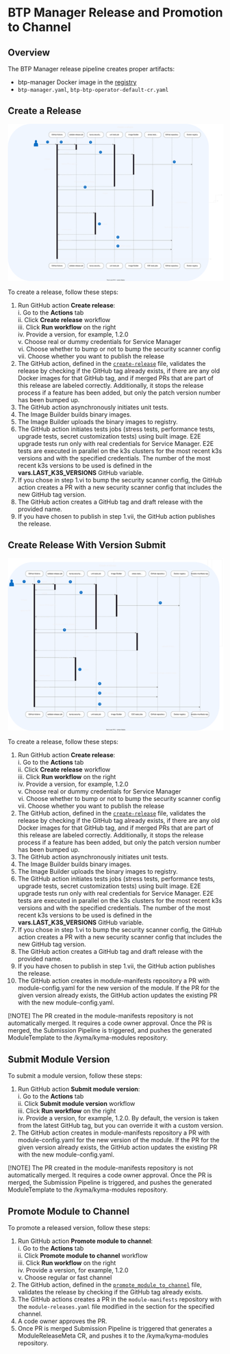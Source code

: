 # BTP Manager Release and Promotion to Channel

## Overview

The BTP Manager release pipeline creates proper artifacts:
 - btp-manager Docker image in the [registry](https://console.cloud.google.com/artifacts/docker/kyma-project/europe/prod/unsigned%2Fcomponent-descriptors%2Fkyma.project.io%2Fmodule%2Fbtp-operator)
 - `btp-manager.yaml`, `btp-btp-operator-default-cr.yaml`

## Create a Release

![Release diagram](../assets/release.drawio.svg)

To create a release, follow these steps:

1. Run GitHub action **Create release**:  
   i.  Go to the **Actions** tab  
   ii. Click **Create release** workflow   
   iii. Click  **Run workflow** on the right  
   iv. Provide a version, for example, 1.2.0  
   v. Choose real or dummy credentials for Service Manager  
   vi. Choose whether to bump or not to bump the security scanner config  
   vii. Choose whether you want to publish the release
2. The GitHub action, defined in the [`create-release`](/.github/workflows/create-release.yaml) file, validates the release by checking if the GitHub tag already exists, if there are any old Docker images for that GitHub tag, and if merged PRs that are part of this release are labeled correctly. Additionally, it stops the release process if a feature has been added, but only the patch version number has been bumped up.
3. The GitHub action asynchronously initiates unit tests.
4. The Image Builder builds binary images.
5. The Image Builder uploads the binary images to registry.
6. The GitHub action initiates tests jobs (stress tests, performance tests, upgrade tests, secret customization tests) using built image. E2E upgrade tests run only with real credentials for Service Manager. E2E tests are executed in parallel on the k3s clusters for the most recent k3s versions and with the specified credentials. The number of the most recent k3s versions to be used is defined in the **vars.LAST_K3S_VERSIONS** GitHub variable.
7. If you chose in step 1.vi to bump the security scanner config, the GitHub action creates a PR with a new security scanner config that includes the new GitHub tag version.
8. The GitHub action creates a GitHub tag and draft release with the provided name.
9. If you have chosen to publish in step 1.vii, the GitHub action publishes the release.

##  Create Release With Version Submit

![Release diagram](../assets/release-with-version-submit.drawio.svg)

To create a release, follow these steps:

1. Run GitHub action **Create release**:  
   i.  Go to the **Actions** tab  
   ii. Click **Create release** workflow   
   iii. Click  **Run workflow** on the right  
   iv. Provide a version, for example, 1.2.0  
   v. Choose real or dummy credentials for Service Manager  
   vi. Choose whether to bump or not to bump the security scanner config  
   vii. Choose whether you want to publish the release
2. The GitHub action, defined in the [`create-release`](/.github/workflows/create-release.yaml) file, validates the release by checking if the GitHub tag already exists, if there are any old Docker images for that GitHub tag, and if merged PRs that are part of this release are labeled correctly. Additionally, it stops the release process if a feature has been added, but only the patch version number has been bumped up.
3. The GitHub action asynchronously initiates unit tests.
4. The Image Builder builds binary images.
5. The Image Builder uploads the binary images to registry.
6. The GitHub action initiates tests jobs (stress tests, performance tests, upgrade tests, secret customization tests) using built image. E2E upgrade tests run only with real credentials for Service Manager. E2E tests are executed in parallel on the k3s clusters for the most recent k3s versions and with the specified credentials. The number of the most recent k3s versions to be used is defined in the **vars.LAST_K3S_VERSIONS** GitHub variable.
7. If you chose in step 1.vi to bump the security scanner config, the GitHub action creates a PR with a new security scanner config that includes the new GitHub tag version.
8. The GitHub action creates a GitHub tag and draft release with the provided name.
9. If you have chosen to publish in step 1.vii, the GitHub action publishes the release.
10. The GitHub action creates in module-manifests repository a PR with module-config.yaml for the new version of the module. If the PR for the given version already exists, the GitHub action updates the existing PR with the new module-config.yaml.

[!NOTE]
The PR created in the module-manifests repository is not automatically merged. It requires a code owner approval. Once the PR is merged, the Submission Pipeline is triggered, and pushes the generated ModuleTemplate to the /kyma/kyma-modules repository.

## Submit Module Version

To submit a module version, follow these steps:
1. Run GitHub action **Submit module version**:  
   i.  Go to the **Actions** tab  
   ii. Click **Submit module version** workflow   
   iii. Click  **Run workflow** on the right  
   iv. Provide a version, for example, 1.2.0. By default, the version is taken from the latest GitHub tag, but you can override it with a custom version.
2. The GitHub action creates in module-manifests repository a PR with module-config.yaml for the new version of the module. If the PR for the given version already exists, the GitHub action updates the existing PR with the new module-config.yaml.

[!NOTE]
The PR created in the module-manifests repository is not automatically merged. It requires a code owner approval. Once the PR is merged, the Submission Pipeline is triggered, and pushes the generated ModuleTemplate to the /kyma/kyma-modules repository.
   
## Promote Module to Channel

To promote a released version, follow these steps:

1. Run GitHub action **Promote module to channel**:  
   i.  Go to the **Actions** tab  
   ii. Click **Promote module to channel** workflow   
   iii. Click  **Run workflow** on the right  
   iv. Provide a version, for example, 1.2.0  
   v. Choose regular or fast channel
2. The GitHub action, defined in the [`promote_module_to_channel`](/.github/workflows/promote_module_to_channel.yaml) file, validates the release by checking if the GitHub tag already exists.
3. The GitHub actions creates a PR in the `module-manifests` repository with the `module-releases.yaml` file modified in the section for the specified channel.
4. A code owner approves the PR.
5. Once PR is merged Submission Pipeline is triggered that generates a ModuleReleaseMeta CR, and pushes it to the /kyma/kyma-modules repository.

